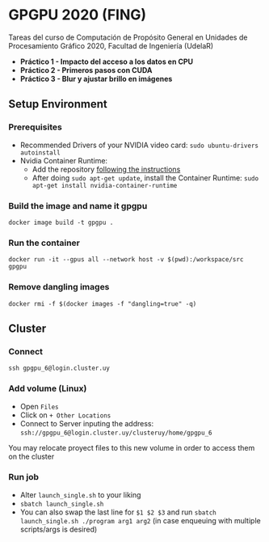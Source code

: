 # GPGPU 2020 (FING)
Tareas del curso de Computación de Propósito General en Unidades de Procesamiento Gráfico 2020, Facultad de Ingeniería (UdelaR)
- **Práctico 1 - Impacto del acceso a los datos en CPU**
- **Práctico 2 - Primeros pasos con CUDA**
- **Práctico 3 - Blur y ajustar brillo en imágenes**

## Setup Environment

### Prerequisites
- Recommended Drivers of your NVIDIA video card: `sudo ubuntu-drivers autoinstall`
- Nvidia Container Runtime:
    - Add the repository [following the instructions](https://nvidia.github.io/nvidia-container-runtime/)
    - After doing `sudo apt-get update`, install the Container Runtime: `sudo apt-get install nvidia-container-runtime`

### Build the image and name it gpgpu
`docker image build -t gpgpu .`

### Run the container
`docker run -it --gpus all --network host -v $(pwd):/workspace/src gpgpu`

### Remove dangling images
`docker rmi -f $(docker images -f "dangling=true" -q)`


## Cluster

### Connect
`ssh gpgpu_6@login.cluster.uy`

### Add volume (Linux)
- Open `Files`
- Click on `+ Other Locations`
- Connect to Server inputing the address: `ssh://gpgpu_6@login.cluster.uy/clusteruy/home/gpgpu_6`

You may relocate proyect files to this new volume in order to access them on the cluster

### Run job
- Alter `launch_single.sh` to your liking
- `sbatch launch_single.sh`
- You can also swap the last line for `$1 $2 $3` and run `sbatch launch_single.sh ./program arg1 arg2` (in case enqueuing with multiple scripts/args is desired)